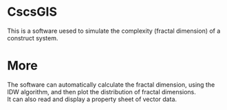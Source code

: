 # CscsGIS
This is a software uesed to simulate the complexity (fractal dimension) of a construct system.
# More
The software can automatically calculate the fractal dimension, using the IDW algorithm, and then plot the distribution of fractal dimensions.   
It can also read and display a property sheet of vector data.
